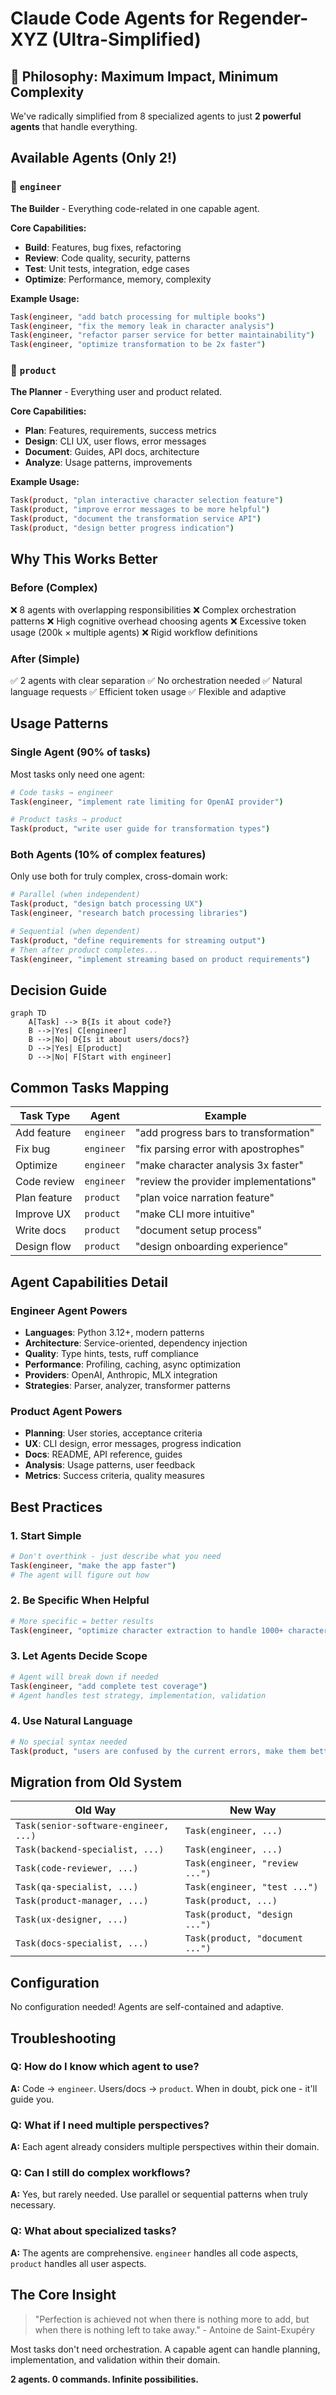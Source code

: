 # Claude Code Agents for Regender-XYZ (Ultra-Simplified)

## 🎯 Philosophy: Maximum Impact, Minimum Complexity

We've radically simplified from 8 specialized agents to just **2 powerful agents** that handle everything.

## Available Agents (Only 2!)

### 🔧 `engineer`
**The Builder** - Everything code-related in one capable agent.

**Core Capabilities:**
- **Build**: Features, bug fixes, refactoring
- **Review**: Code quality, security, patterns
- **Test**: Unit tests, integration, edge cases
- **Optimize**: Performance, memory, complexity

**Example Usage:**
```bash
Task(engineer, "add batch processing for multiple books")
Task(engineer, "fix the memory leak in character analysis")
Task(engineer, "refactor parser service for better maintainability")
Task(engineer, "optimize transformation to be 2x faster")
```

### 📝 `product`
**The Planner** - Everything user and product related.

**Core Capabilities:**
- **Plan**: Features, requirements, success metrics
- **Design**: CLI UX, user flows, error messages
- **Document**: Guides, API docs, architecture
- **Analyze**: Usage patterns, improvements

**Example Usage:**
```bash
Task(product, "plan interactive character selection feature")
Task(product, "improve error messages to be more helpful")
Task(product, "document the transformation service API")
Task(product, "design better progress indication")
```

## Why This Works Better

### Before (Complex)
❌ 8 agents with overlapping responsibilities
❌ Complex orchestration patterns
❌ High cognitive overhead choosing agents
❌ Excessive token usage (200k × multiple agents)
❌ Rigid workflow definitions

### After (Simple)
✅ 2 agents with clear separation
✅ No orchestration needed
✅ Natural language requests
✅ Efficient token usage
✅ Flexible and adaptive

## Usage Patterns

### Single Agent (90% of tasks)
Most tasks only need one agent:

```bash
# Code tasks → engineer
Task(engineer, "implement rate limiting for OpenAI provider")

# Product tasks → product
Task(product, "write user guide for transformation types")
```

### Both Agents (10% of complex features)
Only use both for truly complex, cross-domain work:

```bash
# Parallel (when independent)
Task(product, "design batch processing UX")
Task(engineer, "research batch processing libraries")

# Sequential (when dependent)
Task(product, "define requirements for streaming output")
# Then after product completes...
Task(engineer, "implement streaming based on product requirements")
```

## Decision Guide

```mermaid
graph TD
    A[Task] --> B{Is it about code?}
    B -->|Yes| C[engineer]
    B -->|No| D{Is it about users/docs?}
    D -->|Yes| E[product]
    D -->|No| F[Start with engineer]
```

## Common Tasks Mapping

| Task Type | Agent | Example |
|-----------|-------|---------|
| Add feature | `engineer` | "add progress bars to transformation" |
| Fix bug | `engineer` | "fix parsing error with apostrophes" |
| Optimize | `engineer` | "make character analysis 3x faster" |
| Code review | `engineer` | "review the provider implementations" |
| Plan feature | `product` | "plan voice narration feature" |
| Improve UX | `product` | "make CLI more intuitive" |
| Write docs | `product` | "document setup process" |
| Design flow | `product` | "design onboarding experience" |

## Agent Capabilities Detail

### Engineer Agent Powers
- **Languages**: Python 3.12+, modern patterns
- **Architecture**: Service-oriented, dependency injection
- **Quality**: Type hints, tests, ruff compliance
- **Performance**: Profiling, caching, async optimization
- **Providers**: OpenAI, Anthropic, MLX integration
- **Strategies**: Parser, analyzer, transformer patterns

### Product Agent Powers
- **Planning**: User stories, acceptance criteria
- **UX**: CLI design, error messages, progress indication
- **Docs**: README, API reference, guides
- **Analysis**: Usage patterns, user feedback
- **Metrics**: Success criteria, quality measures

## Best Practices

### 1. Start Simple
```bash
# Don't overthink - just describe what you need
Task(engineer, "make the app faster")
# The agent will figure out how
```

### 2. Be Specific When Helpful
```bash
# More specific = better results
Task(engineer, "optimize character extraction to handle 1000+ characters efficiently")
```

### 3. Let Agents Decide Scope
```bash
# Agent will break down if needed
Task(engineer, "add complete test coverage")
# Agent handles test strategy, implementation, validation
```

### 4. Use Natural Language
```bash
# No special syntax needed
Task(product, "users are confused by the current errors, make them better")
```

## Migration from Old System

| Old Way | New Way |
|---------|---------|
| `Task(senior-software-engineer, ...)` | `Task(engineer, ...)` |
| `Task(backend-specialist, ...)` | `Task(engineer, ...)` |
| `Task(code-reviewer, ...)` | `Task(engineer, "review ...")` |
| `Task(qa-specialist, ...)` | `Task(engineer, "test ...")` |
| `Task(product-manager, ...)` | `Task(product, ...)` |
| `Task(ux-designer, ...)` | `Task(product, "design ...")` |
| `Task(docs-specialist, ...)` | `Task(product, "document ...")` |

## Configuration

No configuration needed! Agents are self-contained and adaptive.

## Troubleshooting

### Q: How do I know which agent to use?
**A:** Code → `engineer`. Users/docs → `product`. When in doubt, pick one - it'll guide you.

### Q: What if I need multiple perspectives?
**A:** Each agent already considers multiple perspectives within their domain.

### Q: Can I still do complex workflows?
**A:** Yes, but rarely needed. Use parallel or sequential patterns when truly necessary.

### Q: What about specialized tasks?
**A:** The agents are comprehensive. `engineer` handles all code aspects, `product` handles all user aspects.

## The Core Insight

> "Perfection is achieved not when there is nothing more to add, but when there is nothing left to take away." - Antoine de Saint-Exupéry

Most tasks don't need orchestration. A capable agent can handle planning, implementation, and validation within their domain.

**2 agents. 0 commands. Infinite possibilities.**